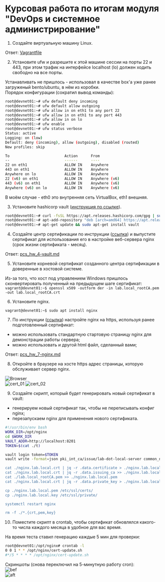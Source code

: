 # Курсовая работа по итогам модуля "DevOps и системное администрирование"
1. Создайте виртуальную машину Linux.

Ответ: [Vagrantfile](./Vagrantfile)

2. Установите ufw и разрешите к этой машине сессии на порты 22 и 443, при этом трафик на интерфейсе localhost (lo) должен ходить свободно на все порты.

Устанавливать не пришлось - использовал в качестве box'а уже ранее загруженый bento/ubuntu, в нём из коробки.  
Порядок конфигурации (сократил вывод команды):  
```bash
root@devnet01:~# ufw default deny incoming
root@devnet01:~# ufw default allow outgoing
root@devnet01:~# ufw allow in on eth1 to any port 22
root@devnet01:~# ufw allow in on eth1 to any port 443
root@devnet01:~# ufw allow in on lo
root@devnet01:~# ufw enable
root@devnet01:~# ufw status verbose
Status: active
Logging: on (low)
Default: deny (incoming), allow (outgoing), disabled (routed)
New profiles: skip

To                         Action      From
--                         ------      ----
22 on eth1                 ALLOW IN    Anywhere
443 on eth1                ALLOW IN    Anywhere
Anywhere on lo             ALLOW IN    Anywhere
22 (v6) on eth1            ALLOW IN    Anywhere (v6)
443 (v6) on eth1           ALLOW IN    Anywhere (v6)
Anywhere (v6) on lo        ALLOW IN    Anywhere (v6)
```  
В моём случае - eth0 это внутренняя сеть VirtualBox, eth1 внешняя.

3. Установите hashicorp vault ([инструкция по ссылке](https://learn.hashicorp.com/tutorials/vault/getting-started-install?in=vault/getting-started#install-vault)).
```bash
root@devnet01:~# curl -fsSL https://apt.releases.hashicorp.com/gpg | sudo apt-key add -
root@devnet01:~# apt-add-repository "deb [arch=amd64] https://apt.releases.hashicorp.com $(lsb_release -cs) main"
root@devnet01:~# apt-get update && sudo apt-get install vault
```

4. Cоздайте центр сертификации по инструкции ([ссылка](https://learn.hashicorp.com/tutorials/vault/pki-engine?in=vault/secrets-management)) и выпустите сертификат для использования его в настройке веб-сервера nginx (срок жизни сертификата - месяц).

Ответ: [pcs_hw_4-vault.md](./pcs_hw_4-vault.md)

5. Установите корневой сертификат созданного центра сертификации в доверенные в хостовой системе.

Из-за того, что хост под управлением Windows пришлось сконвертировать полученный на предыдущем шаге сертификат:
`vagrant@devnet01:~$ openssl x509 -outform der -in lab.local_rootCA.pem -out lab.local_rootCA.crt`

6. Установите nginx.

`vagrant@devnet01:~$ sudo apt install nginx`

7. По инструкции ([ссылка](https://nginx.org/en/docs/http/configuring_https_servers.html)) настройте nginx на https, используя ранее подготовленный сертификат:
  - можно использовать стандартную стартовую страницу nginx для демонстрации работы сервера;
  - можно использовать и другой html файл, сделанный вами;

Ответ: [pcs_hw_7-nginx.md](./pcs_hw_7-nginx.md)

8. Откройте в браузере на хосте https адрес страницы, которую обслуживает сервер nginx.

![Browser](./pcs_hw_8_01.png)  
![cert_01](./pcs_hw_8_02.png)
![cert_02](./pcs_hw_8_03.png)

9. Создайте скрипт, который будет генерировать новый сертификат в vault:
  - генерируем новый сертификат так, чтобы не переписывать конфиг nginx;
  - перезапускаем nginx для применения нового сертификата.

```bash
#!/usr/bin/env bash
WORK_DIR=/opt/nginx
cd $WORK_DIR
VAULT_ADDR=http://localhost:8201
TOKEN=$(cat ./t)

vault login token=$TOKEN
vault write -format=json pki_int_ca/issue/lab-dot-local-server common_name="nginx.lab.local" alt_names="nginx.lab.lo>

cat ./nginx.lab.local.crt | jq -r .data.certificate > ./nginx.lab.local.pem
cat ./nginx.lab.local.crt | jq -r .data.issuing_ca >> ./nginx.lab.local.pem
cat ./lab.local_rootCA.pem >> ./nginx.lab.local.pem
cat ./nginx.lab.local.crt | jq -r .data.private_key > ./nginx.lab.local.key

cp ./nginx.lab.local.pem /etc/ssl/certs/
cp ./nginx.lab.local.key /etc/ssl/private/

systemctl restart nginx

rm -f ./*.{crt,pem,key}
```

10. Поместите скрипт в crontab, чтобы сертификат обновлялся какого-то числа каждого месяца в удобное для вас время.

На время теста ставил генерацию каждые 5 мин для проверки:
```bash
root@devnet01:/opt/nginx# crontab -l
0 0 1 * * /opt/nginx/cert-update.sh
#*/5 * * * * /opt/nginx/cert-update.sh
```
Скриншоты (снова переключил на 5-минутную работу cron):  
![bef](./pcs_hw_10_01.png)  
![aft](./pcs_hw_10_02.png)